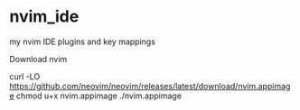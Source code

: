 # nvim_ide
my nvim IDE plugins and key mappings

Download nvim

 curl -LO https://github.com/neovim/neovim/releases/latest/download/nvim.appimage
 chmod u+x nvim.appimage
 ./nvim.appimage


